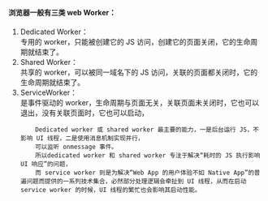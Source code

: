 #### 浏览器一般有三类 web Worker：

1. Dedicated Worker：  
    专用的 worker，只能被创建它的 JS 访问，创建它的页面关闭，它的生命周期就结束了。
2. Shared Worker：  
    共享的 worker，可以被同一域名下的 JS 访问，关联的页面都关闭时，它的生命周期就结束了。
3. ServiceWorker：  
    是事件驱动的 worker，生命周期与页面无关，关联页面未关闭时，它也可以退出，没有关联页面时，它也可以启动，  
    ```
        Dedicated worker 或 shared worker 最主要的能力，一是后台运行 JS，不影响 UI 线程，二是使用消息机制实现并行，
        可以监听 onmessage 事件。    
        所以dedicated worker 和 shared worker 专注于解决“耗时的 JS 执行影响 UI 响应”的问题，    
        而 service worker 则是为解决“Web App 的用户体验不如 Native App”的普遍问题而提供的一系列技术集合，必然部分处理逻辑会牵扯到 UI 线程，从而在启动 service worker 的时候，UI 线程的繁忙也会影响其启动性能。
    ```